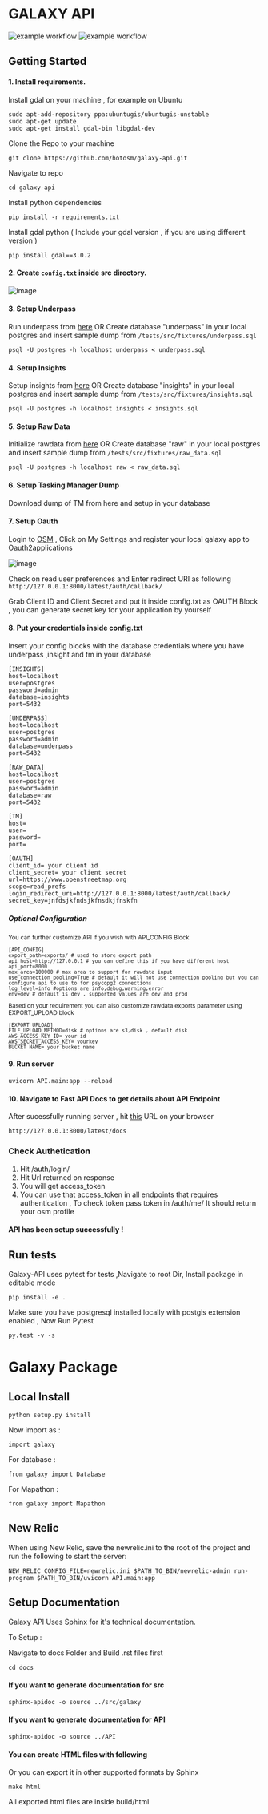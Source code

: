 # GALAXY API
![example workflow](https://github.com/hotosm/galaxy-api/actions/workflows/Unit-Test.yml/badge.svg)
![example workflow](https://github.com/hotosm/galaxy-api/actions/workflows/locust.yml/badge.svg)

## Getting Started 

#### 1. Install requirements.

Install gdal on your machine , for example on Ubuntu

```
sudo apt-add-repository ppa:ubuntugis/ubuntugis-unstable
sudo apt-get update
sudo apt-get install gdal-bin libgdal-dev
```

Clone the Repo to your machine 

``` git clone https://github.com/hotosm/galaxy-api.git ```

Navigate to repo 

``` cd galaxy-api ```

Install python dependencies

```pip install -r requirements.txt```

Install gdal python ( Include your gdal version , if you are using different version ) 
 
```pip install gdal==3.0.2```



#### 2. Create ```config.txt``` inside src directory.
![image](https://user-images.githubusercontent.com/36752999/188402566-80dc9633-5d4e-479c-97dc-9e8a4999b385.png)


#### 3. Setup Underpass 
  Run underpass from [here](https://github.com/hotosm/underpass/blob/master/doc/getting-started.md)  OR Create database "underpass" in your local postgres and insert sample dump from  ```/tests/src/fixtures/underpass.sql ```

```psql -U postgres -h localhost underpass < underpass.sql```
#### 4. Setup Insights 
Setup insights from [here](https://github.com/hotosm/insights) OR Create database "insights" in your local postgres and insert sample dump from  ```/tests/src/fixtures/insights.sql ```

```psql -U postgres -h localhost insights < insights.sql```

#### 5. Setup Raw Data  
Initialize rawdata from [here](https://github.com/hotosm/underpass/tree/master/raw) OR Create database "raw" in your local postgres and insert sample dump from  ```/tests/src/fixtures/raw_data.sql ```

```psql -U postgres -h localhost raw < raw_data.sql```


#### 6. Setup Tasking Manager Dump 
Download dump of TM from here and setup in your database 

#### 7. Setup Oauth 
Login to [OSM](https://www.openstreetmap.org/) , Click on My Settings and register your local galaxy app to Oauth2applications

![image](https://user-images.githubusercontent.com/36752999/188452619-aababf28-b685-4141-b381-9c25d0367b57.png)


Check on read user preferences and Enter redirect URI as following
```http://127.0.0.1:8000/latest/auth/callback/```

Grab Client ID and Client Secret and put it inside config.txt as OAUTH Block , you can generate secret key for your application by yourself


#### 8. Put your credentials inside config.txt
Insert your config blocks with the database credentials where you have underpass ,insight and tm in your database

```
[INSIGHTS]
host=localhost
user=postgres
password=admin
database=insights
port=5432

[UNDERPASS]
host=localhost
user=postgres
password=admin
database=underpass
port=5432

[RAW_DATA]
host=localhost
user=postgres
password=admin
database=raw
port=5432

[TM]
host=
user=
password=
port=

[OAUTH]
client_id= your client id 
client_secret= your client secret
url=https://www.openstreetmap.org
scope=read_prefs
login_redirect_uri=http://127.0.0.1:8000/latest/auth/callback/
secret_key=jnfdsjkfndsjkfnsdkjfnskfn
```

##### Optional Configuration
<sub>

You can further customize API if you wish with API_CONFIG Block 

```
[API_CONFIG]
export_path=exports/ # used to store export path
api_host=http://127.0.0.1 # you can define this if you have different host 
api_port=8000
max_area=100000 # max area to support for rawdata input 
use_connection_pooling=True # default it will not use connection pooling but you can configure api to use to for psycopg2 connections
log_level=info #options are info,debug,warning,error
env=dev # default is dev , supported values are dev and prod
```
Based on your requirement you can also customize rawdata exports parameter using EXPORT_UPLOAD block 

```
[EXPORT_UPLOAD]
FILE_UPLOAD_METHOD=disk # options are s3,disk , default disk
AWS_ACCESS_KEY_ID= your id 
AWS_SECRET_ACCESS_KEY= yourkey 
BUCKET_NAME= your bucket name 
```
</sub>

#### 9. Run server

```uvicorn API.main:app --reload```

#### 10. Navigate to Fast API Docs to get details about API Endpoint 

After sucessfully running server , hit [this](http://127.0.0.1:8000/latest/docs) URL on your browser

```http://127.0.0.1:8000/latest/docs```

### Check Authetication 

1. Hit /auth/login/
2. Hit Url returned on response 
3. You will get access_token 
4. You can use that access_token in all endpoints that requires authentication , To check token pass token in /auth/me/ It should return your osm profile 

#### API has been setup successfully ! 

## Run tests 

Galaxy-API uses pytest for tests ,Navigate to root Dir, Install package in editable mode


```pip install -e .```


Make sure you have postgresql installed locally with postgis extension enabled , Now Run Pytest


```py.test -v -s```

# Galaxy Package

## Local Install


```python setup.py install```

Now import as : 

```import galaxy```

For database : 

```from galaxy import Database```

For Mapathon : 

```from galaxy import Mapathon```

## New Relic
When using New Relic, save the newrelic.ini to the root of the project and run the following to start the server:

```NEW_RELIC_CONFIG_FILE=newrelic.ini $PATH_TO_BIN/newrelic-admin run-program $PATH_TO_BIN/uvicorn API.main:app```

## Setup Documentation

Galaxy API Uses Sphinx for it's technical documentation.

To Setup  : 

Navigate to docs Folder and Build .rst files first 

``` cd docs ```
#### If you want to generate documentation for src 
``` sphinx-apidoc -o source ../src/galaxy ```
#### If you want to generate documentation for API 
``` sphinx-apidoc -o source ../API ```
 
#### You can create HTML files with following 
Or you can export it in other supported formats by Sphinx

``` make html ```

All exported html files are inside build/html 
